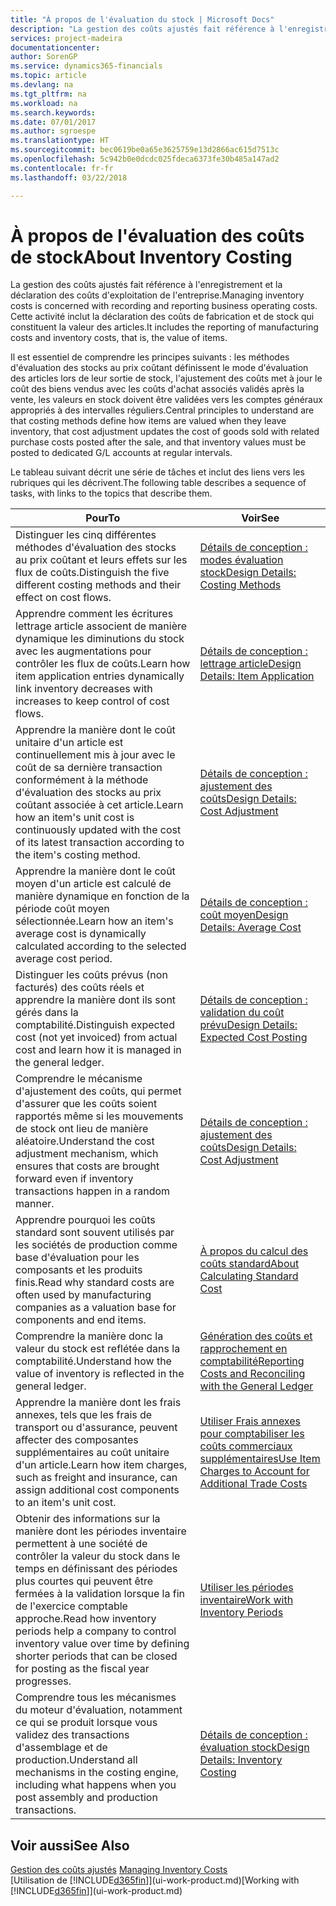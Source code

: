 ```yaml
---
title: "À propos de l'évaluation du stock | Microsoft Docs"
description: "La gestion des coûts ajustés fait référence à l'enregistrement et la déclaration des coûts d'exploitation de l'entreprise. Cette activité inclut la déclaration des coûts de fabrication et de stock qui constituent la valeur des articles."
services: project-madeira
documentationcenter: 
author: SorenGP
ms.service: dynamics365-financials
ms.topic: article
ms.devlang: na
ms.tgt_pltfrm: na
ms.workload: na
ms.search.keywords: 
ms.date: 07/01/2017
ms.author: sgroespe
ms.translationtype: HT
ms.sourcegitcommit: bec0619be0a65e3625759e13d2866ac615d7513c
ms.openlocfilehash: 5c942b0e0dcdc025fdeca6373fe30b485a147ad2
ms.contentlocale: fr-fr
ms.lasthandoff: 03/22/2018

---
```

# <a name="about-inventory-costing"></a><span data-ttu-id="bd694-104">À propos de l'évaluation des coûts de stock</span><span class="sxs-lookup"><span data-stu-id="bd694-104">About Inventory Costing</span></span>
<span data-ttu-id="bd694-105">La gestion des coûts ajustés fait référence à l'enregistrement et la déclaration des coûts d'exploitation de l'entreprise.</span><span class="sxs-lookup"><span data-stu-id="bd694-105">Managing inventory costs is concerned with recording and reporting business operating costs.</span></span> <span data-ttu-id="bd694-106">Cette activité inclut la déclaration des coûts de fabrication et de stock qui constituent la valeur des articles.</span><span class="sxs-lookup"><span data-stu-id="bd694-106">It includes the reporting of manufacturing costs and inventory costs, that is, the value of items.</span></span>  

 <span data-ttu-id="bd694-107">Il est essentiel de comprendre les principes suivants : les méthodes d'évaluation des stocks au prix coûtant définissent le mode d'évaluation des articles lors de leur sortie de stock, l'ajustement des coûts met à jour le coût des biens vendus avec les coûts d'achat associés validés après la vente, les valeurs en stock doivent être validées vers les comptes généraux appropriés à des intervalles réguliers.</span><span class="sxs-lookup"><span data-stu-id="bd694-107">Central principles to understand are that costing methods define how items are valued when they leave inventory, that cost adjustment updates the cost of goods sold with related purchase costs posted after the sale, and that inventory values must be posted to dedicated G/L accounts at regular intervals.</span></span>  

 <span data-ttu-id="bd694-108">Le tableau suivant décrit une série de tâches et inclut des liens vers les rubriques qui les décrivent.</span><span class="sxs-lookup"><span data-stu-id="bd694-108">The following table describes a sequence of tasks, with links to the topics that describe them.</span></span>   

|<span data-ttu-id="bd694-109">**Pour**</span><span class="sxs-lookup"><span data-stu-id="bd694-109">**To**</span></span>|<span data-ttu-id="bd694-110">**Voir**</span><span class="sxs-lookup"><span data-stu-id="bd694-110">**See**</span></span>|  
|------------|-------------|  
|<span data-ttu-id="bd694-111">Distinguer les cinq différentes méthodes d'évaluation des stocks au prix coûtant et leurs effets sur les flux de coûts.</span><span class="sxs-lookup"><span data-stu-id="bd694-111">Distinguish the five different costing methods and their effect on cost flows.</span></span>|[<span data-ttu-id="bd694-112">Détails de conception : modes évaluation stock</span><span class="sxs-lookup"><span data-stu-id="bd694-112">Design Details: Costing Methods</span></span>](design-details-costing-methods.md)|  
|<span data-ttu-id="bd694-113">Apprendre comment les écritures lettrage article associent de manière dynamique les diminutions du stock avec les augmentations pour contrôler les flux de coûts.</span><span class="sxs-lookup"><span data-stu-id="bd694-113">Learn how item application entries dynamically link inventory decreases with increases to keep control of cost flows.</span></span>|[<span data-ttu-id="bd694-114">Détails de conception : lettrage article</span><span class="sxs-lookup"><span data-stu-id="bd694-114">Design Details: Item Application</span></span>](design-details-item-application.md)|  
|<span data-ttu-id="bd694-115">Apprendre la manière dont le coût unitaire d'un article est continuellement mis à jour avec le coût de sa dernière transaction conformément à la méthode d'évaluation des stocks au prix coûtant associée à cet article.</span><span class="sxs-lookup"><span data-stu-id="bd694-115">Learn how an item's unit cost is continuously updated with the cost of its latest transaction according to the item's costing method.</span></span>|[<span data-ttu-id="bd694-116">Détails de conception : ajustement des coûts</span><span class="sxs-lookup"><span data-stu-id="bd694-116">Design Details: Cost Adjustment</span></span>](design-details-cost-adjustment.md)|  
|<span data-ttu-id="bd694-117">Apprendre la manière dont le coût moyen d'un article est calculé de manière dynamique en fonction de la période coût moyen sélectionnée.</span><span class="sxs-lookup"><span data-stu-id="bd694-117">Learn how an item's average cost is dynamically calculated according to the selected average cost period.</span></span>|[<span data-ttu-id="bd694-118">Détails de conception : coût moyen</span><span class="sxs-lookup"><span data-stu-id="bd694-118">Design Details: Average Cost</span></span>](design-details-average-cost.md)|  
|<span data-ttu-id="bd694-119">Distinguer les coûts prévus (non facturés) des coûts réels et apprendre la manière dont ils sont gérés dans la comptabilité.</span><span class="sxs-lookup"><span data-stu-id="bd694-119">Distinguish expected cost (not yet invoiced) from actual cost and learn how it is managed in the general ledger.</span></span>|[<span data-ttu-id="bd694-120">Détails de conception : validation du coût prévu</span><span class="sxs-lookup"><span data-stu-id="bd694-120">Design Details: Expected Cost Posting</span></span>](design-details-expected-cost-posting.md)|  
|<span data-ttu-id="bd694-121">Comprendre le mécanisme d'ajustement des coûts, qui permet d'assurer que les coûts soient rapportés même si les mouvements de stock ont lieu de manière aléatoire.</span><span class="sxs-lookup"><span data-stu-id="bd694-121">Understand the cost adjustment mechanism, which ensures that costs are brought forward even if inventory transactions happen in a random manner.</span></span>|[<span data-ttu-id="bd694-122">Détails de conception : ajustement des coûts</span><span class="sxs-lookup"><span data-stu-id="bd694-122">Design Details: Cost Adjustment</span></span>](design-details-cost-adjustment.md)|  
|<span data-ttu-id="bd694-123">Apprendre pourquoi les coûts standard sont souvent utilisés par les sociétés de production comme base d'évaluation pour les composants et les produits finis.</span><span class="sxs-lookup"><span data-stu-id="bd694-123">Read why standard costs are often used by manufacturing companies as a valuation base for components and end items.</span></span>|[<span data-ttu-id="bd694-124">À propos du calcul des coûts standard</span><span class="sxs-lookup"><span data-stu-id="bd694-124">About Calculating Standard Cost</span></span>](finance-about-calculating-standard-cost.md)|  
|<span data-ttu-id="bd694-125">Comprendre la manière donc la valeur du stock est reflétée dans la comptabilité.</span><span class="sxs-lookup"><span data-stu-id="bd694-125">Understand how the value of inventory is reflected in the general ledger.</span></span>|[<span data-ttu-id="bd694-126">Génération des coûts et rapprochement en comptabilité</span><span class="sxs-lookup"><span data-stu-id="bd694-126">Reporting Costs and Reconciling with the General Ledger</span></span>](finance-report-costs-and-reconcile-with-the-general-ledger.md)|  
|<span data-ttu-id="bd694-127">Apprendre la manière dont les frais annexes, tels que les frais de transport ou d'assurance, peuvent affecter des composantes supplémentaires au coût unitaire d'un article.</span><span class="sxs-lookup"><span data-stu-id="bd694-127">Learn how item charges, such as freight and insurance, can assign additional cost components to an item's unit cost.</span></span>|[<span data-ttu-id="bd694-128">Utiliser Frais annexes pour comptabiliser les coûts commerciaux supplémentaires</span><span class="sxs-lookup"><span data-stu-id="bd694-128">Use Item Charges to Account for Additional Trade Costs</span></span>](payables-how-assign-item-charges.md)|  
|<span data-ttu-id="bd694-129">Obtenir des informations sur la manière dont les périodes inventaire permettent à une société de contrôler la valeur du stock dans le temps en définissant des périodes plus courtes qui peuvent être fermées à la validation lorsque la fin de l'exercice comptable approche.</span><span class="sxs-lookup"><span data-stu-id="bd694-129">Read how inventory periods help a company to control inventory value over time by defining shorter periods that can be closed for posting as the fiscal year progresses.</span></span>|[<span data-ttu-id="bd694-130">Utiliser les périodes inventaire</span><span class="sxs-lookup"><span data-stu-id="bd694-130">Work with Inventory Periods</span></span>](finance-how-to-work-with-inventory-periods.md)|  
|<span data-ttu-id="bd694-131">Comprendre tous les mécanismes du moteur d'évaluation, notamment ce qui se produit lorsque vous validez des transactions d'assemblage et de production.</span><span class="sxs-lookup"><span data-stu-id="bd694-131">Understand all mechanisms in the costing engine, including what happens when you post assembly and production transactions.</span></span>|[<span data-ttu-id="bd694-132">Détails de conception : évaluation stock</span><span class="sxs-lookup"><span data-stu-id="bd694-132">Design Details: Inventory Costing</span></span>](design-details-inventory-costing.md)|

## <a name="see-also"></a><span data-ttu-id="bd694-133">Voir aussi</span><span class="sxs-lookup"><span data-stu-id="bd694-133">See Also</span></span>
<span data-ttu-id="bd694-134">[Gestion des coûts ajustés](finance-manage-inventory-costs.md)  </span><span class="sxs-lookup"><span data-stu-id="bd694-134">[Managing Inventory Costs](finance-manage-inventory-costs.md)  </span></span>  
<span data-ttu-id="bd694-135">[Utilisation de [!INCLUDE[d365fin](includes/d365fin_md.md)]](ui-work-product.md)</span><span class="sxs-lookup"><span data-stu-id="bd694-135">[Working with [!INCLUDE[d365fin](includes/d365fin_md.md)]](ui-work-product.md)</span></span>

